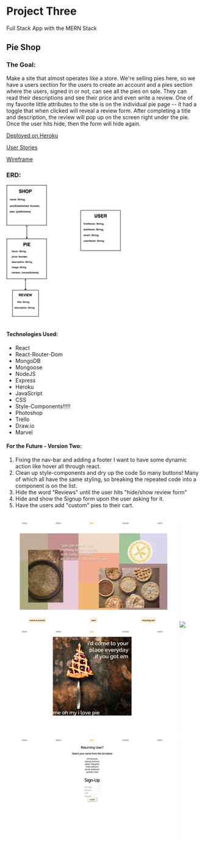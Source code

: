# Project Three
Full Stack App with the MERN Stack
## Pie Shop

### The Goal: 
Make a site that almost operates like a store. We're selling pies here, so we have a users section for the users to create an account and a pies section where the users, signed in or not, can see all the pies on sale. They can read their descriptions and see their price and even write a review. 
One of my favorite little attributes to the site is on the individual pie page -- it had a toggle that when clicked will reveal a review form. After completing a title and description, the review will pop up on the screen right under the pie. Once the user hits hide, then the form will hide again.   


[Deployed on Heroku](https://pieshop.herokuapp.com/ "pie shop")

[User Stories](https://trello.com/b/QEZccMgv/project-3 "Trello")


[Wireframe](https://marvelapp.com/10c17afg "Wireframes")

### ERD: 
<img src="/images/project_three_erd_final.jpg" width="300">


#### Technologies Used:
* React
* React-Router-Dom
* MongoDB
* Mongoose
* NodeJS
* Express
* Heroku
* JavaScript
* CSS
* Style-Components!!!!!
* Photoshop
* Trello
* Draw.io
* Marvel


#### For the Future - Version Two:
1. Fixing the nav-bar and adding a footer
I want to have some dynamic action like hover all through react.
2. Clean up style-components and dry up the code
So many buttons! Many of which all have the same styling, so breaking the repeated code into a component is on the list. 
3. Hide the word "Reviews" until the user hits "hide/show review form"
4. Hide and show the Signup form upon the user asking for it. 
5. Have the users add "custom" pies to their cart.


<br />

<img src="/images/homepage.png" width="450">
<img src="/images/ourpies.png" width="450">
<img src="/images/aboutus.png" width="450">
<img src="/images/returning_new_users.png" width="450">


